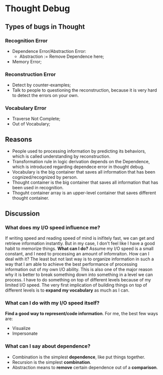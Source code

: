 # Thought Debug 

## Types of bugs in Thought

### Recognition Error

* Dependence Error/Abstraction Error:
	* Abstraction := Remove Dependence here;
* Memory Error;

### Reconstruction Error

* Detect by counter-examples;
* Talk to people to questioning the reconstruction, because it is very hard to
  detect the errors on your own.

### Vocabulary Error

* Traverse Not Complete;
* Out of Vocabulary;

## Reasons

* People used to processing information by predicting its behaviors, which is called
  understanding by reconstruction. 
* Transformation rule in logic derivation depends on the Dependence, which is
  introduced regarding dependece error in thought debug.
* Vocabulary is the big container that saves all information that has been
  cognized/recognized by person.
* Thought container is the big container that saves all information that has been
  used in recognition. 
* Thoguht container array is an upper-level container that saves different thought
  container.

## Discussion

### What does my I/O speed influence me?

If writing speed and reading speed of mind is inifitely fast, we can get and
retrieve information instantly. But in my case, I don't feel like I have a good
habit to memorize things. **What can I do?** 
Assume my I/O speed is a small constant, and I need to processing an amount of
infomraiton. How can I deal with it? The least but not last way is to organize
information in such a way that I am able to achieve the best performance of
processing information out of my own I/O ability. This is also one of the major
reason why it is better to break something down into something in a level we can
process. I have to do something on top of different levels because of my limited I/O
speed. 
The very first implication of building things on top of different levels is to
**expand my vocabulary** as much as I can.

### What can I do with my I/O speed itself?

**Find a good way to represent/code information**. For me, the best few ways are: 

* Visualize
* Impersonate

### What can I say about dependence?

* Combination is the simplest **dependence**, like put things together.
* Recursion is the simplest **combination**.
* Abstraction means to **remove** certain dependence out of a **comparison**.

